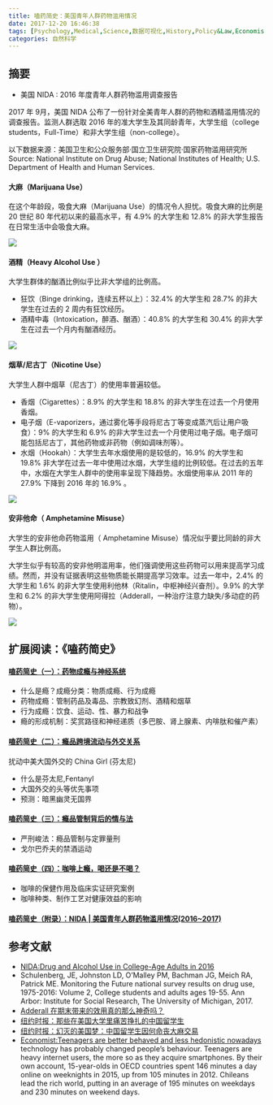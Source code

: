 ```yaml
---
title: 嗑药简史：美国青年人群药物滥用情况
date: 2017-12-20 16:46:38
tags: [Psychology,Medical,Science,数据可视化,History,Policy&Law,Economist,Manager]
categories: 自然科学
---
```

## 摘要
- 美国 NIDA : 2016 年度青年人群药物滥用调查报告

<!--more-->

2017 年 9月，美国 NIDA 公布了一份针对全美青年人群的药物和酒精滥用情况的调查报告。监测人群选取 2016 年的准大学生及其同龄青年，大学生组（college students，Full-Time）和非大学生组（non-college）。

以下数据来源：美国卫生和公众服务部·国立卫生研究院·国家药物滥用研究所
Source: National Institute on Drug Abuse; National Institutes of Health; U.S. Department of Health and Human Services.

#### 大麻（Marijuana Use）
在这个年龄段，吸食大麻（Marijuana Use）的情况令人担忧。吸食大麻的比例是 20 世纪 80 年代初以来的最高水平，有 4.9% 的大学生和 12.8% 的非大学生报告在日常生活中会吸食大麻。

![](http://riboseyim-qiniu.riboseyim.com/nida_mtfinfographic2016_marijuana508.jpg)

#### 酒精（Heavy Alcohol Use ）
大学生群体的酗酒比例似乎比非大学组的比例高。
- 狂饮（Binge drinking，连续五杯以上）：32.4% 的大学生和 28.7% 的非大学生在过去的 2 周内有狂饮经历。
- 酒精中毒（Intoxication，醉酒、酗酒）：40.8% 的大学生和 30.4% 的非大学生在过去一个月内有酗酒经历。

![](http://riboseyim-qiniu.riboseyim.com/nida_mtfinfographic2016_alcohol508.jpg)

#### 烟草/尼古丁（Nicotine Use）
大学生人群中烟草（尼古丁）的使用率普遍较低。
- 香烟（Cigarettes）：8.9% 的大学生和 18.8% 的非大学生在过去一个月使用香烟。
- 电子烟（E-vaporizers，通过雾化等手段将尼古丁等变成蒸汽后让用户吸食）：9% 的大学生和 6.9% 的非大学生过去一个月使用过电子烟。电子烟可能包括尼古丁，其他药物或非药物（例如调味剂等）。
- 水烟（Hookah）：大学生去年水烟使用的是较低的，16.9% 的大学生和 19.8% 非大学在过去一年中使用过水烟，大学生组的比例较低。在过去的五年中，水烟在大学生人群中的使用率呈现下降趋势。水烟使用率从 2011 年的27.9% 下降到 2016 年的 16.9% 。

![](http://riboseyim-qiniu.riboseyim.com/nida_mtfinfographic2016_nicotine508.jpg)

#### 安非他命（ Amphetamine Misuse）
大学生的安非他命药物滥用（ Amphetamine Misuse）情况似乎要比同龄的非大学生人群比例高。

大学生似乎有较高的安非他明滥用率，他们强调使用这些药物可以用来提高学习成绩。然而，并没有证据表明这些物质能长期提高学习效率。过去一年中，2.4% 的大学生和 1.6%  的非大学生使用利他林（Ritalin，中枢神经兴奋剂）。9.9% 的大学生和 6.2%  的非大学生使用阿得拉（Adderall，一种治疗注意力缺失/多动症的药物）。

![](http://riboseyim-qiniu.riboseyim.com/nida_mtfinfographic2016_amphetamine508.jpg)


## 扩展阅读：《嗑药简史》

#### [嗑药简史（一）：药物成瘾与神经系统](https://riboseyim.github.io/2017/09/04/Addiction-Decision/)
- 什么是瘾？成瘾分类：物质成瘾、行为成瘾
- 药物成瘾：管制药品及毒品、宗教致幻剂、酒精和烟草
- 行为成瘾：饮食、运动、性、暴力和战争
- 瘾的形成机制：奖赏路径和神经递质（多巴胺、肾上腺素、内啡肽和催产素）

#### [嗑药简史（二）：瘾品跨境流动与外交关系](https://riboseyim.github.io/2017/11/06/Addiction-Decision-Fentanyl/)
扰动中美大国外交的 China Girl (芬太尼)
- 什么是芬太尼,Fentanyl
- 大国外交的头等优先事项
- 预测：暗黑幽灵无国界

#### [嗑药简史（三）：瘾品管制背后的情与法](https://riboseyim.github.io/2018/01/07/Addiction-Decision-Law/)
- 严刑峻法：瘾品管制与定罪量刑
- 戈尔巴乔夫的禁酒运动

#### [嗑药简史（四）：咖啡上瘾，喝还是不喝？](https://riboseyim.github.io/2018/05/14/Addiction-Decision-Coffee/)
- 咖啡的保健作用及临床实证研究案例
- 咖啡种类、制作工艺对健康效益的影响

#### [嗑药简史（附录）：NIDA | 美国青年人群药物滥用情况(2016~2017)](https://riboseyim.github.io/2017/12/20/Addiction-Decision-2016-USA-Students/)

## 参考文献
- [NIDA:Drug and Alcohol Use in College-Age Adults in 2016](https://www.drugabuse.gov/related-topics/trends-statistics/infographics/drug-alcohol-use-in-college-age-adults-in-2016)
- Schulenberg, JE, Johnston LD, O’Malley PM, Bachman JG, Meich RA, Patrick ME. Monitoring the Future national survey results on drug use, 1975-2016: Volume 2, College students and adults ages 19-55. Ann Arbor: Institute for Social Research, The University of Michigan, 2017.
- [Adderall 在期末带来的效用真的那么神奇吗？](https://www.zhihu.com/question/47453418/answer/155316472)
- [纽约时报：那些在美国大学里痛苦挣扎的中国留学生](https://cn.nytimes.com/opinion/20171213/chinese-students-mental-health/)
- [纽约时报：幻灭的美国梦：中国留学生因何命丧大麻交易](https://cn.nytimes.com/china/20180124/pippen-pot-syracuse/)
- [Economist:Teenagers are better behaved and less hedonistic nowadays](https://www.economist.com/news/international/21734365-they-are-also-lonelier-and-more-isolated-teenagers-are-better-behaved-and-less?fsrc=scn/tw/te/bl/ed/teenagersarebetterbehavedandlesshedonisticnowadaystheyouthoftoday)
technology has probably changed people’s behaviour. Teenagers are heavy internet users, the more so as they acquire smartphones. By their own account, 15-year-olds in OECD countries spent 146 minutes a day online on weeknights in 2015, up from 105 minutes in 2012. Chileans lead the rich world, putting in an average of 195 minutes on weekdays and 230 minutes on weekend days.

